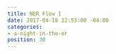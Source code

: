 ```yaml
---
title: NER Flow 1
date: 2017-04-18 22:53:00 -04:00
categories:
- a-night-in-the-er
position: 30
---
```


